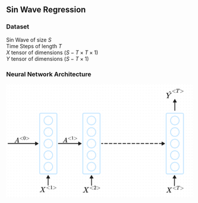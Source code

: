 ## Sin Wave Regression

### Dataset
Sin Wave of size $S$ \
Time Steps of length $T$ \
$X$ tensor of dimensions $(S - T \times T \times 1)$ \
$Y$ tensor of dimensions $(S - T \times 1)$ 

### Neural Network Architecture
![](architecture.png)
